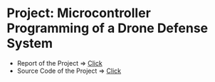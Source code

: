 # Project: Microcontroller Programming of a Drone Defense System

- Report of the Project => [Click](https://github.com/amoshnin/Microcontroller-Drone.Program.STM32/blob/master/Assignment%20Report.pdf)
- Source Code of the Project => [Click](https://github.com/amoshnin/Microcontroller-Drone.Program.STM32/blob/master/Core/Src/main.c)

